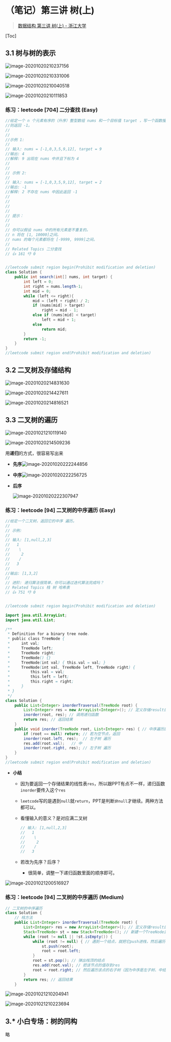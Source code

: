 # （笔记）第三讲 树(上)

> [数据结构 第三讲 树(上) - 浙江大学](https://www.icourse163.org/learn/ZJU-93001?tid=1461682474#/learn/content?type=detail&id=1238255564)

[Toc]

## 3.1 树与树的表示

![image-20201020210237156](https://raw.githubusercontent.com/bobo6668/markdown-pictures-bobo/master/img/data-structure/20201020210237.png)

![image-20201020210331006](https://raw.githubusercontent.com/bobo6668/markdown-pictures-bobo/master/img/data-structure/20201020210331.png)

![image-20201020210040518](https://raw.githubusercontent.com/bobo6668/markdown-pictures-bobo/master/img/data-structure/20201020210047.png)

![image-20201020210111853](https://raw.githubusercontent.com/bobo6668/markdown-pictures-bobo/master/img/data-structure/20201020210111.png)

### 练习：leetcode [704] 二分查找 (Easy)

```java
//给定一个 n 个元素有序的（升序）整型数组 nums 和一个目标值 target ，写一个函数搜索 nums 中的 target，如果目标值存在返回下标，否
//则返回 -1。 
//
// 
//示例 1: 
//
// 输入: nums = [-1,0,3,5,9,12], target = 9
//输出: 4
//解释: 9 出现在 nums 中并且下标为 4
// 
//
// 示例 2: 
//
// 输入: nums = [-1,0,3,5,9,12], target = 2
//输出: -1
//解释: 2 不存在 nums 中因此返回 -1
// 
//
// 
//
// 提示： 
//
// 
// 你可以假设 nums 中的所有元素是不重复的。 
// n 将在 [1, 10000]之间。 
// nums 的每个元素都将在 [-9999, 9999]之间。 
// 
// Related Topics 二分查找 
// 👍 161 👎 0


//leetcode submit region begin(Prohibit modification and deletion)
class Solution {
    public int search(int[] nums, int target) {
        int left = 0;
        int right = nums.length-1;
        int mid = 0;
        while (left <= right){
            mid = (left + right) / 2;
            if (nums[mid] > target)
                right = mid - 1;
            else if (nums[mid] < target)
                left = mid + 1;
            else
                return mid;
        }
        return -1;
    }
}
//leetcode submit region end(Prohibit modification and deletion)
```



## 3.2 二叉树及存储结构

![image-20201020214831630](https://raw.githubusercontent.com/bobo6668/markdown-pictures-bobo/master/img/data-structure/20201020214831.png)

![image-20201020214427611](https://raw.githubusercontent.com/bobo6668/markdown-pictures-bobo/master/img/data-structure/20201020214427.png)

![image-20201020214816521](https://raw.githubusercontent.com/bobo6668/markdown-pictures-bobo/master/img/data-structure/20201020214816.png)



## 3.3 二叉树的遍历

![image-20201021210119140](https://raw.githubusercontent.com/bobo6668/markdown-pictures-bobo/master/img/data-structure/20201021210119.png)

![image-20201020214509236](https://raw.githubusercontent.com/bobo6668/markdown-pictures-bobo/master/img/data-structure/20201020215442.png)

用**递归**的方式，很容易写出来

* **先序**![image-20201020222244856](https://raw.githubusercontent.com/bobo6668/markdown-pictures-bobo/master/img/data-structure/20201020222244.png)

* **中序**![image-20201020222256725](https://raw.githubusercontent.com/bobo6668/markdown-pictures-bobo/master/img/data-structure/20201020222256.png)

* **后序**

  ![image-20201020222307947](https://raw.githubusercontent.com/bobo6668/markdown-pictures-bobo/master/img/data-structure/20201020222308.png)

### 练习：leetcode [94] 二叉树的中序遍历 (Easy)

```java
//给定一个二叉树，返回它的中序 遍历。 
//
// 示例: 
//
// 输入: [1,null,2,3]
//   1
//    \
//     2
//    /
//   3
//
//输出: [1,3,2] 
//
// 进阶: 递归算法很简单，你可以通过迭代算法完成吗？ 
// Related Topics 栈 树 哈希表 
// 👍 751 👎 0


//leetcode submit region begin(Prohibit modification and deletion)

import java.util.ArrayList;
import java.util.List;

/**
 * Definition for a binary tree node.
 * public class TreeNode {
 *     int val;
 *     TreeNode left;
 *     TreeNode right;
 *     TreeNode() {}
 *     TreeNode(int val) { this.val = val; }
 *     TreeNode(int val, TreeNode left, TreeNode right) {
 *         this.val = val;
 *         this.left = left;
 *         this.right = right;
 *     }
 * }
 */
class Solution {
    public List<Integer> inorderTraversal(TreeNode root) {
        List<Integer> res = new ArrayList<Integer>(); // 定义存储result的线性表res
        inorder(root, res); // 调用递归函数
        return res; // 返回结果
    }
    public void inorder(TreeNode root, List<Integer> res) { // 中序遍历的递推函数
        if (root == null) return; // 若为空节点，返回
        inorder(root.left, res);  // 左子树 遍历
        res.add(root.val);   // 中
        inorder(root.right, res); // 左子树 遍历
    }
}
//leetcode submit region end(Prohibit modification and deletion)
```

* **小结**

  * 因为要返回一个存储结果的线性表`res`，所以跟PPT有点不一样，递归函数`inorder`要传入这个`res`

  * `leetcode`写的是遇到`null`就`return`，PPT是判断`非null`才继续。两种方法都可以。

  * 看懂输入的意义？是对应满二叉树

    ```java
    // 输入: [1,null,2,3]
    //   1
    //    \
    //     2
    //    /
    //   3
    ```

  * 若改为先序？后序？

    * 很简单，调整一下递归函数里面的顺序即可。

![image-20201021200516927](https://raw.githubusercontent.com/bobo6668/markdown-pictures-bobo/master/img/data-structure/20201021200517.png)

### 练习：leetcode [94] 二叉树的中序遍历 (Medium)

```java
// 二叉树的中序遍历
class Solution {
    // 栈方法
    public List<Integer> inorderTraversal(TreeNode root) {
        List<Integer> res = new ArrayList<Integer>(); // 定义存储result的线性表res
        Stack<TreeNode> st = new Stack<TreeNode>(); // 新建一个TreeNode类型的栈
        while (root != null || !st.isEmpty()) {
            while (root != null) { // 遇到一个结点，就把它push进栈，然后遍历它的左子树，直到为空（因为中序是左子树、中结点、右子树）
                st.push(root);
                root = root.left;
            }
            root = st.pop(); // 弹出栈顶的结点
            res.add(root.val); // 把该节点的值存到res
            root = root.right; // 然后遍历该点的右子树（因为中序是左子树、中结点、右子树）
        }
        return res; // 返回结果
    }
```

![image-20201021210204941](https://raw.githubusercontent.com/bobo6668/markdown-pictures-bobo/master/img/data-structure/20201021210205.png)

![image-20201021210223694](https://raw.githubusercontent.com/bobo6668/markdown-pictures-bobo/master/img/data-structure/20201021210223.png)



## 3.* 小白专场：树的同构

略